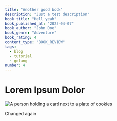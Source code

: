 ```yaml
---
title: "Another good book"
description: "Just a test description"
book_title: "Hell yeah"
book_published_at: "2025-04-07"
book_author: "John Doe"
book_genre: "Adventure"
book_rating: 4
content_type: "BOOK_REVIEW"
tags:
  - blog
  - tutorial
  - golang
number: 4
---
```


# Lorem Ipsum Dolor

![A person holding a card next to a plate of cookies](https://images.unsplash.com/photo-1600891964599-f61ba0e24092?ixlib=rb-4.0.3&ixid=M3w5fDB8MHxzZWFyY2h8MXx8Y29va2llc3xlbnwwfHwwfHx8MA%3D%3D&auto=format&fit=crop&w=1950&q=80)

Changed again

